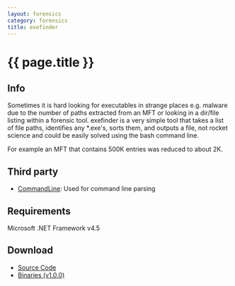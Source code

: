 ```yaml
---
layout: forensics
category: forensics
title: exefinder
---
```


# {{ page.title }} #

## Info ##

Sometimes it is hard looking for executables in strange places e.g. malware due to the number of paths extracted from an MFT or looking in a dir/file listing within a forensic tool. exefinder is a very simple tool that takes a list of file paths, identifies any *.exe's, sorts them, and outputs a file, not rocket science and could be easily solved using the bash command line.

For example an MFT that contains 500K entries was reduced to about 2K.

## Third party ##

- [CommandLine](https://github.com/gsscoder/commandline): Used for command line parsing

## Requirements ##

Microsoft .NET Framework v4.5 

## Download ##

- [Source Code](https://github.com/woanware/exefinder)
- [Binaries (v1.0.0)](/downloads/exefinder.v.1.0.0.zip)
